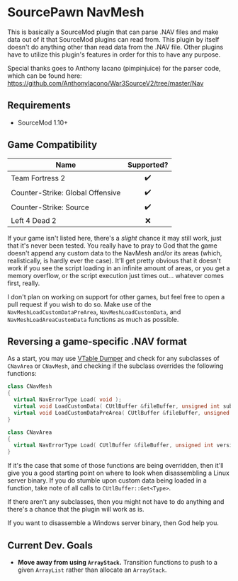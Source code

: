 # SourcePawn NavMesh

This is basically a SourceMod plugin that can parse .NAV files and make data out of it that
SourceMod plugins can read from. This plugin by itself doesn't do anything other than read
data from the .NAV file. Other plugins have to utilize this plugin's features in order for 
this to have any purpose.

Special thanks goes to Anthony Iacano (pimpinjuice) for the parser code, which can be found here: 
https://github.com/AnthonyIacono/War3SourceV2/tree/master/Nav

## Requirements
- SourceMod 1.10+

## Game Compatibility

| Name | Supported? |
| ---  | :---: |
| Team Fortress 2 | :heavy_check_mark: |
| Counter-Strike: Global Offensive | :heavy_check_mark: |
| Counter-Strike: Source | :heavy_check_mark: |
| Left 4 Dead 2 | :x: |

If your game isn't listed here, there's a *slight* chance it may still work, just that it's never been tested. You really have to pray to God that the game doesn't append any custom data to the NavMesh and/or its areas (which, realistically, is hardly ever the case). It'll get pretty obvious that it doesn't work if you see the script loading in an infinite amount of areas, or you get a memory overflow, or the script execution just times out... whatever comes first, really.

I don't plan on working on support for other games, but feel free to open a pull request if you wish to do so. Make use of the `NavMeshLoadCustomDataPreArea`, `NavMeshLoadCustomData`, and `NavMeshLoadAreaCustomData` functions as much as possible.

## Reversing a game-specific .NAV format

As a start, you may use [VTable Dumper](https://asherkin.github.io/vtable/) and check for any subclasses of `CNavArea` or `CNavMesh`, and checking if the subclass overrides the following functions:

```c++
class CNavMesh
{
  virtual NavErrorType Load( void );
  virtual void LoadCustomData( CUtlBuffer &fileBuffer, unsigned int subVersion ) { }
  virtual void LoadCustomDataPreArea( CUtlBuffer &fileBuffer, unsigned int subVersion ) { }
}

class CNavArea
{
  virtual NavErrorType Load( CUtlBuffer &fileBuffer, unsigned int version, unsigned int subVersion );
}
```

If it's the case that some of those functions are being overridden, then it'll give you a good starting point on where to look when disassembling a Linux server binary. If you do stumble upon custom data being loaded in a function, take note of all calls to `CUtlBuffer::Get<Type>`. 

If there aren't any subclasses, then you might not have to do anything and there's a chance that the plugin will work as is.

If you want to disassemble a Windows server binary, then God help you.

## Current Dev. Goals

- **Move away from using `ArrayStack`.** Transition functions to push to a given `ArrayList` rather than allocate an `ArrayStack`. 

